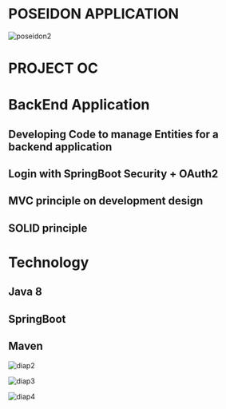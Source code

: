 # POSEIDON APPLICATION
![poseidon2](https://user-images.githubusercontent.com/79265943/155343854-8ea9c5b1-db06-4f7a-bed6-47c5f1db86de.png)

# PROJECT OC
# BackEnd Application

## Developing Code to manage Entities for a backend application

## Login with SpringBoot Security + OAuth2

## MVC principle on development design

## SOLID principle

# Technology

## Java 8
## SpringBoot
## Maven

![diap2](https://user-images.githubusercontent.com/79265943/155347971-059292d6-fc1e-4db9-879e-b6a3947c7ff9.png)

![diap3](https://user-images.githubusercontent.com/79265943/155348520-37b3ca15-b2cf-48cf-85f7-450d5900e23a.png)

![diap4](https://user-images.githubusercontent.com/79265943/155348788-31c68881-a398-42ff-9ce0-cdfd260ab0d6.png)








